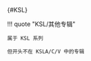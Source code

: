 [//]: # (Metadata End)

[](){#KSL}

!!! quote "KSL/其他专辑"

    属于 KSL 系列

    但开头不在 KSLA/C/V 中的专辑

[//]: # (TXT End)

